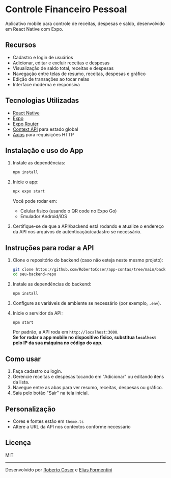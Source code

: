 # Controle Financeiro Pessoal

Aplicativo mobile para controle de receitas, despesas e saldo, desenvolvido em React Native com Expo.

## Recursos

- Cadastro e login de usuários
- Adicionar, editar e excluir receitas e despesas
- Visualização de saldo total, receitas e despesas
- Navegação entre telas de resumo, receitas, despesas e gráfico
- Edição de transações ao tocar nelas
- Interface moderna e responsiva

## Tecnologias Utilizadas

- [React Native](https://reactnative.dev/)
- [Expo](https://expo.dev/)
- [Expo Router](https://docs.expo.dev/router/introduction/)
- [Context API](https://react.dev/reference/react/useContext) para estado global
- [Axios](https://axios-http.com/) para requisições HTTP

## Instalação e uso do App

1. Instale as dependências:

   ```bash
   npm install
   ```

2. Inicie o app:

   ```bash
   npx expo start
   ```

   Você pode rodar em:
   - Celular físico (usando o QR code no Expo Go)
   - Emulador Android/iOS

3. Certifique-se de que a API/backend está rodando e atualize o endereço da API nos arquivos de autenticação/cadastro se necessário.

## Instruções para rodar a API

1. Clone o repositório do backend (caso não esteja neste mesmo projeto):

   ```bash
   git clone https://github.com/RobertoCoser/app-contas/tree/main/backend
   cd seu-backend-repo
   ```

2. Instale as dependências do backend:

   ```bash
   npm install
   ```

3. Configure as variáveis de ambiente se necessário (por exemplo, `.env`).

4. Inicie o servidor da API:

   ```bash
   npm start
   ```

   Por padrão, a API roda em `http://localhost:3000`.  
   **Se for rodar o app mobile no dispositivo físico, substitua `localhost` pelo IP da sua máquina no código do app.**

## Como usar

1. Faça cadastro ou login.
2. Gerencie receitas e despesas tocando em "Adicionar" ou editando itens da lista.
3. Navegue entre as abas para ver resumo, receitas, despesas ou gráfico.
4. Saia pelo botão "Sair" na tela inicial.

## Personalização

- Cores e fontes estão em `theme.ts`
- Altere a URL da API nos contextos conforme necessário

## Licença

MIT

---

Desenvolvido por [Roberto Coser](https://github.com/RobertoCoser)
            e [Elias Formentini](https://github.com/EliasFormentini)